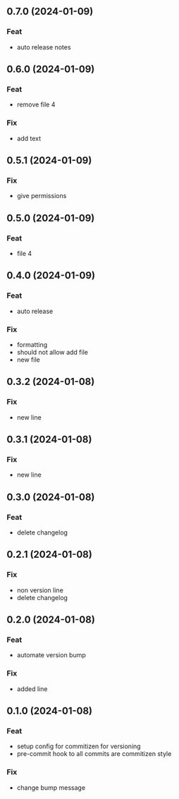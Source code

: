 ## 0.7.0 (2024-01-09)

### Feat

- auto release notes

## 0.6.0 (2024-01-09)

### Feat

- remove file 4

### Fix

- add text

## 0.5.1 (2024-01-09)

### Fix

- give permissions

## 0.5.0 (2024-01-09)

### Feat

- file 4

## 0.4.0 (2024-01-09)

### Feat

- auto release

### Fix

- formatting
- should not allow add file
- new file

## 0.3.2 (2024-01-08)

### Fix

- new line

## 0.3.1 (2024-01-08)

### Fix

- new line

## 0.3.0 (2024-01-08)

### Feat

- delete changelog

## 0.2.1 (2024-01-08)

### Fix

- non version line
- delete changelog

## 0.2.0 (2024-01-08)

### Feat

- automate version bump

### Fix

- added line

## 0.1.0 (2024-01-08)

### Feat

- setup config for commitizen for versioning
- pre-commit hook to all commits are commitizen style

### Fix

- change bump message

